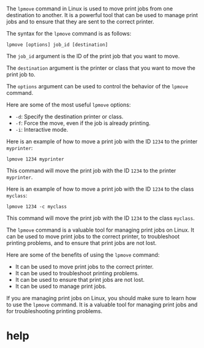 # 

The `lpmove` command in Linux is used to move print jobs from one destination to another. It is a powerful tool that can be used to manage print jobs and to ensure that they are sent to the correct printer.

The syntax for the `lpmove` command is as follows:

```
lpmove [options] job_id [destination]
```

The `job_id` argument is the ID of the print job that you want to move.

The `destination` argument is the printer or class that you want to move the print job to.

The `options` argument can be used to control the behavior of the `lpmove` command.

Here are some of the most useful `lpmove` options:

* `-d`: Specify the destination printer or class.
* `-f`: Force the move, even if the job is already printing.
* `-i`: Interactive mode.

Here is an example of how to move a print job with the ID `1234` to the printer `myprinter`:

```
lpmove 1234 myprinter
```

This command will move the print job with the ID `1234` to the printer `myprinter`.

Here is an example of how to move a print job with the ID `1234` to the class `myclass`:

```
lpmove 1234 -c myclass
```

This command will move the print job with the ID `1234` to the class `myclass`.

The `lpmove` command is a valuable tool for managing print jobs on Linux. It can be used to move print jobs to the correct printer, to troubleshoot printing problems, and to ensure that print jobs are not lost.

Here are some of the benefits of using the `lpmove` command:

* It can be used to move print jobs to the correct printer.
* It can be used to troubleshoot printing problems.
* It can be used to ensure that print jobs are not lost.
* It can be used to manage print jobs.

If you are managing print jobs on Linux, you should make sure to learn how to use the `lpmove` command. It is a valuable tool for managing print jobs and for troubleshooting printing problems.




# help 

```

```
